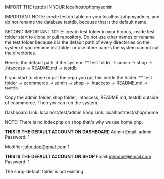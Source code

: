 IMPORT THE testdb IN YOUR localhost/phpmyadmin

IMPORTANT NOTE: create testdb table on your localhost/phpmyadmin, and do not rename the database testdb, because that is the default name.

SECOND IMPORTANT NOTE: create test folder in your htdocs, inside test folder start to clone or pull repository. Do not use other names or rename the test folder because it is the default path of every directories on the system if you rename test folder or use other names the system cannot call the directories.

Here is the default path of the system.
** test folder
    -> admin
    -> shop
    -> .htaccess
    -> README.md
    -> testdb

If you start to clone or pull the repo you got this inside the folder.
** test folder
    -> ecommerce
        -> admin
        -> shop
        -> .htaccess
        -> README.md
        -> testdb

Copy the admin folder, shop folder, .htaccess, README.md, testdb outside of ecommerce. Then you can run the system.

Dashboard Link: localhost/test/admin
Shop Link: localhost/test/shop/home

NOTE: There is no index.php on shop that's why we use home.php.

**THIS IS THE DEFAULT ACCOUNT ON DASHBOARD**
Admin
Email: admin
Password: 1

Modifier
john.doe@gmail.com
1

**THIS IS THE DEFAULT ACCOUNT ON SHOP**
Email: johndoe@email.com
Password: 1

The shop-default folder is not existing.